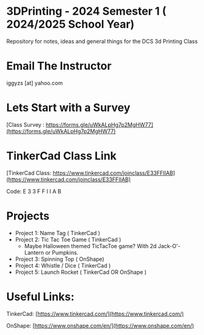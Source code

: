 # 3DPrinting - 2024 Semester 1 ( 2024/2025 School Year)

Repository for notes, ideas and general things for the DCS 3d Printing Class

# Email The Instructor

iggyzs [at] yahoo.com

# Lets Start with a Survey

[Class Survey : https://forms.gle/uWkALpHg7p2MgHW77](https://forms.gle/uWkALpHg7p2MgHW77)

# TinkerCad Class Link

[TinkerCad Class: https://www.tinkercad.com/joinclass/E33FFIIAB](https://www.tinkercad.com/joinclass/E33FFIIAB)

Code: E 3 3 F F I I A B

# Projects

- Project 1: Name Tag ( TinkerCad )
- Project 2: Tic Tac Toe Game ( TinkerCad )
  - Maybe Halloween themed TicTacToe game? With 2d Jack-O'-Lantern or Pumpkins.
- Project 3: Spinning Top ( OnShape)
- Project 4: Whistle / Dice ( TinkerCad )
- Project 5: Launch Rocket ( TinkerCad OR OnShape )

# Useful Links:

TinkerCad:
[https://www.tinkercad.com/](https://www.tinkercad.com/)

OnShape:
[https://www.onshape.com/en/](https://www.onshape.com/en/)
